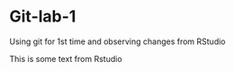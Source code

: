 # Git-lab-1
Using git for 1st time and observing changes from RStudio

This is some text from Rstudio